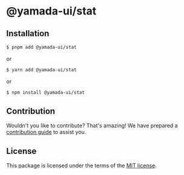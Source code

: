 # @yamada-ui/stat

## Installation

```sh
$ pnpm add @yamada-ui/stat
```

or

```sh
$ yarn add @yamada-ui/stat
```

or

```sh
$ npm install @yamada-ui/stat
```

## Contribution

Wouldn't you like to contribute? That's amazing! We have prepared a [contribution guide](https://github.com/yamada-ui/yamada-ui/blob/main/CONTRIBUTING.md) to assist you.

## License

This package is licensed under the terms of the
[MIT license](https://github.com/yamada-ui/yamada-ui/blob/main/LICENSE).

